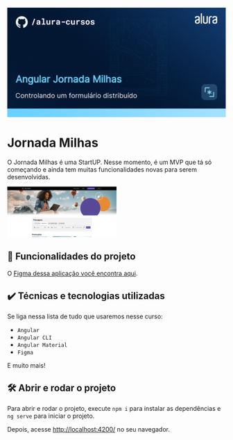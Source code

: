 ![Jornada Milhas](thumbnail.png)

# Jornada Milhas

O Jornada Milhas é uma StartUP. 
Nesse momento, é um MVP que tá só começando e ainda tem muitas funcionalidades novas para serem desenvolvidas.

<img src="screenshot.png" alt="Imagem do Jornada Milhas" width="50%">


## 🔨 Funcionalidades do projeto

O [Figma dessa aplicação você encontra aqui](https://www.figma.com/file/SI696t31Q9zlsXKttCoqKP/Angular%3A-Componentização-e-Design-com-Angular-Material-%7C-Jornada-Milhas?type=design&node-id=4-6408&mode=design&t=mmbAh5QEafSRIGqQ-0).

## ✔️ Técnicas e tecnologias utilizadas

Se liga nessa lista de tudo que usaremos nesse curso:

- `Angular`
- `Angular CLI`
- `Angular Material`
- `Figma`

E muito mais!

## 🛠️ Abrir e rodar o projeto

Para abrir e rodar o projeto, execute `npm i` para instalar as dependências e `ng serve` para iniciar o projeto.

Depois, acesse <a href="http://localhost:4200/">http://localhost:4200/</a> no seu navegador.

